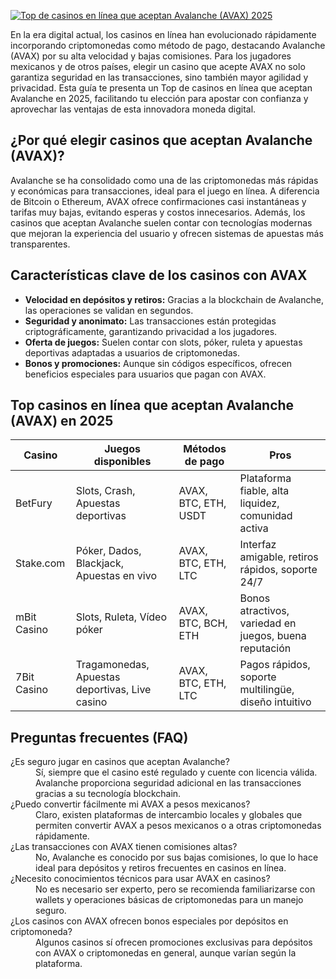 [![Top de casinos en línea que aceptan Avalanche (AVAX) 2025](https://123-caf.pages.dev/gitsignup.png)](https://vrmoo.ru/Bt82HjjY)

<p>En la era digital actual, los casinos en línea han evolucionado rápidamente incorporando criptomonedas como método de pago, destacando Avalanche (AVAX) por su alta velocidad y bajas comisiones. Para los jugadores mexicanos y de otros países, elegir un casino que acepte AVAX no solo garantiza seguridad en las transacciones, sino también mayor agilidad y privacidad. Esta guía te presenta un Top de casinos en línea que aceptan Avalanche en 2025, facilitando tu elección para apostar con confianza y aprovechar las ventajas de esta innovadora moneda digital.</p>  <h2>¿Por qué elegir casinos que aceptan Avalanche (AVAX)?</h2> <p>Avalanche se ha consolidado como una de las criptomonedas más rápidas y económicas para transacciones, ideal para el juego en línea. A diferencia de Bitcoin o Ethereum, AVAX ofrece confirmaciones casi instantáneas y tarifas muy bajas, evitando esperas y costos innecesarios. Además, los casinos que aceptan Avalanche suelen contar con tecnologías modernas que mejoran la experiencia del usuario y ofrecen sistemas de apuestas más transparentes.</p>  <h2>Características clave de los casinos con AVAX</h2> <ul>   <li><strong>Velocidad en depósitos y retiros:</strong> Gracias a la blockchain de Avalanche, las operaciones se validan en segundos.</li>   <li><strong>Seguridad y anonimato:</strong> Las transacciones están protegidas criptográficamente, garantizando privacidad a los jugadores.</li>   <li><strong>Oferta de juegos:</strong> Suelen contar con slots, póker, ruleta y apuestas deportivas adaptadas a usuarios de criptomonedas.</li>   <li><strong>Bonos y promociones:</strong> Aunque sin códigos específicos, ofrecen beneficios especiales para usuarios que pagan con AVAX.</li> </ul>  <h2>Top casinos en línea que aceptan Avalanche (AVAX) en 2025</h2> <table>   <thead>     <tr>       <th>Casino</th>       <th>Juegos disponibles</th>       <th>Métodos de pago</th>       <th>Pros</th>     </tr>   </thead>   <tbody>     <tr>       <td>BetFury</td>       <td>Slots, Crash, Apuestas deportivas</td>       <td>AVAX, BTC, ETH, USDT</td>       <td>Plataforma fiable, alta liquidez, comunidad activa</td>     </tr>     <tr>       <td>Stake.com</td>       <td>Póker, Dados, Blackjack, Apuestas en vivo</td>       <td>AVAX, BTC, ETH, LTC</td>       <td>Interfaz amigable, retiros rápidos, soporte 24/7</td>     </tr>     <tr>       <td>mBit Casino</td>       <td>Slots, Ruleta, Vídeo póker</td>       <td>AVAX, BTC, BCH, ETH</td>       <td>Bonos atractivos, variedad en juegos, buena reputación</td>     </tr>     <tr>       <td>7Bit Casino</td>       <td>Tragamonedas, Apuestas deportivas, Live casino</td>       <td>AVAX, BTC, ETH, LTC</td>       <td>Pagos rápidos, soporte multilingüe, diseño intuitivo</td>     </tr>   </tbody> </table>  <h2>Preguntas frecuentes (FAQ)</h2> <dl>   <dt>¿Es seguro jugar en casinos que aceptan Avalanche?</dt>   <dd>Sí, siempre que el casino esté regulado y cuente con licencia válida. Avalanche proporciona seguridad adicional en las transacciones gracias a su tecnología blockchain.</dd>    <dt>¿Puedo convertir fácilmente mi AVAX a pesos mexicanos?</dt>   <dd>Claro, existen plataformas de intercambio locales y globales que permiten convertir AVAX a pesos mexicanos o a otras criptomonedas rápidamente.</dd>    <dt>¿Las transacciones con AVAX tienen comisiones altas?</dt>   <dd>No, Avalanche es conocido por sus bajas comisiones, lo que lo hace ideal para depósitos y retiros frecuentes en casinos en línea.</dd>    <dt>¿Necesito conocimientos técnicos para usar AVAX en casinos?</dt>   <dd>No es necesario ser experto, pero se recomienda familiarizarse con wallets y operaciones básicas de criptomonedas para un manejo seguro.</dd>    <dt>¿Los casinos con AVAX ofrecen bonos especiales por depósitos en criptomoneda?</dt>   <dd>Algunos casinos sí ofrecen promociones exclusivas para depósitos con AVAX o criptomonedas en general, aunque varían según la plataforma.</dd> </dl>